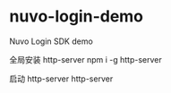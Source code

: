# nuvo-login-demo

Nuvo Login SDK demo

全局安装 http-server
npm i -g http-server

启动 http-server
http-server
